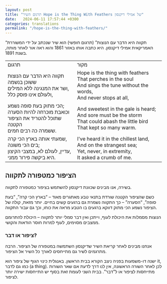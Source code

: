 ```yaml
---
layout: post
title: "תרגום השיר Hope is the Thing With Feathers של אמילי דיקנסון"
date:   2024-06-11 17:57:44 +0300
categories: translations
permalink: "/hope-is-the-thing-with-feathers/"
---
```



<p>“תקווה היא הדבר עם הנוצות” (תרגום חופשי) הוא שיר שנכתב על ידי המשוררת האמריקאית אמילי דיקנסון. היא כתבה אותו באזור 1861 והוא ראה אור לאחר מותה, בשנת 1891.</p>

<table class="table text-center table-dark">
  <tbody>
    <tr>
      <td>תרגום</td>
      <td>מקור</td>
    </tr>
    <tr>
      <td>
        תקווה היא הדבר עם הנוצות<br>
        ששוכן בנשמה<br>
        ושר את המנגינה ללא המילים,<br>
        ולעולם אינו פוסק כלל,
      </td>
      <td>
        <bdo dir="ltr" lang="">Hope is the thing with feathers<br>That perches in the soul<br>And sings the tune without the words,<br>And never stops at all,</bdo>
      </td>
    </tr>
    <tr>
      <td>
        הכי מתוק בעת סופה נשמע;<br>
        וכואבת מוכרחה להיות הסערה<br>
        שתוכל להטריד את הציפור הקטנה<br>
        ששמרה כה רבים חמים.
      </td>
      <td>
        <bdo dir="ltr" lang="">And sweetest in the gale is heard;<br>And sore must be the storm<br>That could abash the little bird<br>That kept so many warm.</bdo>
      </td>
    </tr>
    <tr>
      <td>
        שמעתי אותה בארץ הכי קרה,<br>
        בים הכי משונה;<br>
        עדיין, לעולם לא, במצבי הקיצון,<br>
        היא ביקשה פירור ממני.
      </td>
      <td>
        <bdo dir="ltr" lang="">I’ve heard it in the chillest land,<br>And on the strangest sea;<br>Yet, never, in extremity,<br>It asked a crumb of me.</bdo>
      </td>
    </tr>
  </tbody>
</table>

<h2>הציפור כמטפורה לתקווה</h2>

<p>בשירה, אנו מבינים שכוונת דיקנסון להשתמש בציפור כמטפורה לתקווה.</p>

<p>כשם שהציפור הקטנה שורדת בתנאי טבע מאתגרים מאוד – “בארץ הכי קרה”, “בעת סופה”, “הסערה” – כך התקווה נשמרת גם ברגעים קשים בחיים. יותר מזאת, קולה של הציפור נשמע הכי מתוק דווקא ברגעים בו הטבע מראה את כוחו, וכך גם עבור התקווה.</p>

<p>הנוצות מסמלות את היכולת לעוף, וייתכן ואין דבר סמלי יותר לתקווה – היכולת להתרומם ממצבים מסוימים, לעוף למרות חוסר הודאות והקושי.</p>

<h3>ציפור או דבר?</h3>

<p>אנחנו מבינים לאחר קריאת השיר שדיקנסון השתמשה במטפורה של הציפור. הרבה מתרגמים לשיר גם מתייחסים לאורך כל השיר אל הציפור.</p>

<p>ישנה דו-משמעות בפניה ניצב הקורא בבית הראשון. באנגלית כינוי הגוף של ציפור הוא it, כמו גם לדבר (a thing). לכן לאחר השורה הראשונה, אין לנו דרך לדעת אם שאר השורות מתייחסות לציפור או ל”דבר”. בבית השני לעומת זאת בסוף יש התייחסות ישירה יותר לציפור.</p>
